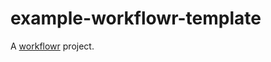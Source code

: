 # example-workflowr-template

A [workflowr][] project.

[workflowr]: https://github.com/jdblischak/workflowr
